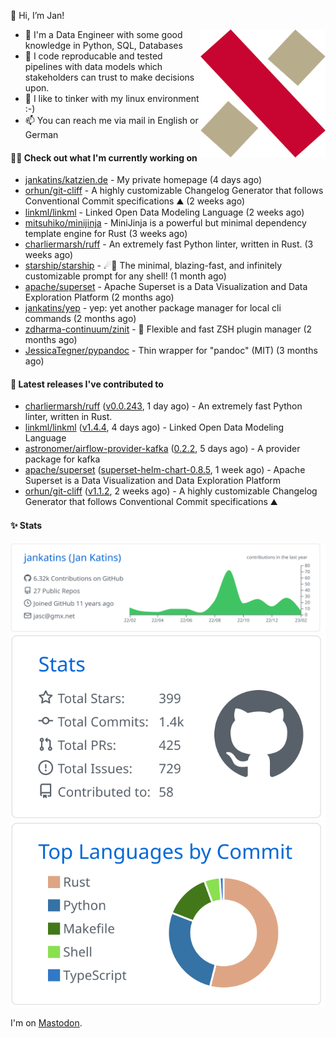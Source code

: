 👋 Hi, I’m Jan!

<img align="right" src="https://raw.githubusercontent.com/kreuzwerkerbot/kreuzwerkerbot/master/assets/xw.png" width="200">

- 🌱 I'm a Data Engineer with some good knowledge in Python, SQL, Databases
- 💪 I code reproducable and tested pipelines with data models which stakeholders can trust to make decisions upon.
- 💞️ I like to tinker with my linux environment :-)
- 📫 You can reach me via mail in English or German

#### 👩‍💻 Check out what I'm currently working on

- [jankatins/katzien.de](https://github.com/jankatins/katzien.de) - My private homepage (4 days ago)
- [orhun/git-cliff](https://github.com/orhun/git-cliff) - A highly customizable Changelog Generator that follows Conventional Commit specifications ⛰️  (2 weeks ago)
- [linkml/linkml](https://github.com/linkml/linkml) - Linked Open Data Modeling Language (2 weeks ago)
- [mitsuhiko/minijinja](https://github.com/mitsuhiko/minijinja) - MiniJinja is a powerful but minimal dependency template engine for Rust (3 weeks ago)
- [charliermarsh/ruff](https://github.com/charliermarsh/ruff) - An extremely fast Python linter, written in Rust. (3 weeks ago)
- [starship/starship](https://github.com/starship/starship) - ☄🌌️  The minimal, blazing-fast, and infinitely customizable prompt for any shell! (1 month ago)
- [apache/superset](https://github.com/apache/superset) - Apache Superset is a Data Visualization and Data Exploration Platform (2 months ago)
- [jankatins/yep](https://github.com/jankatins/yep) - yep: yet another package manager for local cli commands (2 months ago)
- [zdharma-continuum/zinit](https://github.com/zdharma-continuum/zinit) - 🌻 Flexible and fast ZSH plugin manager (2 months ago)
- [JessicaTegner/pypandoc](https://github.com/JessicaTegner/pypandoc) - Thin wrapper for &#34;pandoc&#34; (MIT) (3 months ago)

#### 🔭 Latest releases I've contributed to

- [charliermarsh/ruff](https://github.com/charliermarsh/ruff) ([v0.0.243](https://github.com/charliermarsh/ruff/releases/tag/v0.0.243), 1 day ago) - An extremely fast Python linter, written in Rust.
- [linkml/linkml](https://github.com/linkml/linkml) ([v1.4.4](https://github.com/linkml/linkml/releases/tag/v1.4.4), 4 days ago) - Linked Open Data Modeling Language
- [astronomer/airflow-provider-kafka](https://github.com/astronomer/airflow-provider-kafka) ([0.2.2](https://github.com/astronomer/airflow-provider-kafka/releases/tag/0.2.2), 5 days ago) - A provider package for kafka
- [apache/superset](https://github.com/apache/superset) ([superset-helm-chart-0.8.5](https://github.com/apache/superset/releases/tag/superset-helm-chart-0.8.5), 1 week ago) - Apache Superset is a Data Visualization and Data Exploration Platform
- [orhun/git-cliff](https://github.com/orhun/git-cliff) ([v1.1.2](https://github.com/orhun/git-cliff/releases/tag/v1.1.2), 2 weeks ago) - A highly customizable Changelog Generator that follows Conventional Commit specifications ⛰️ 


#### ✨ Stats

  [![](https://raw.githubusercontent.com/jankatins/jankatins/master/profile-summary-card-output/github/0-profile-details.svg)](https://github.com/vn7n24fzkq/github-profile-summary-cards)
  [![](https://raw.githubusercontent.com/jankatins/jankatins/master/profile-summary-card-output/github/3-stats.svg)](https://github.com/vn7n24fzkq/github-profile-summary-cards)
  [![](https://raw.githubusercontent.com/jankatins/jankatins/master/profile-summary-card-output/github/2-most-commit-language.svg)](https://github.com/vn7n24fzkq/github-profile-summary-cards)

I'm on <a rel="me" href="https://fosstodon.org/@jankatins">Mastodon</a>.
